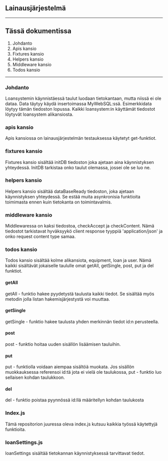 ## Lainausjärjestelmä

----

## Tässä dokumentissa

1. Johdanto
2. Apis kansio
3. Fixtures kansio
4. Helpers kansio
5. Middleware kansio
6. Todos kansio

----

### Johdanto
Loansystemin käynnistäessä taulut luodaan tietokantaan, mutta niissä ei ole dataa. Data täytyy käydä insertoimassa MyWebSQL:ssä. Esimerkkidata löytyy tämän tiedoston lopussa.
Kaikki loansystem:in käyttämät tiedostot löytyvät loansystem alikansiosta.

### apis kansio
Apis kansiossa on lainausjärjestelmän testauksessa käytetyt get-funktiot.

### fixtures kansio
Fixtures kansio sisältää initDB tiedoston joka ajetaan aina käynnistyksen yhteydessä.
InitDB tarkistaa onko taulut olemassa, jossei ole se luo ne.

### helpers kansio
Helpers kansio sisältää dataBaseReady tiedoston, joka ajetaan käynnistyksen yhteydessä.
Se estää muita asynkronisia funktioita toimimasta ennen kuin tietokanta on toimintavalmis.

### middleware kansio
Middlewaressa on kaksi tiedostoa, checkAccept ja checkContent.
Nämä tiedostot tarkistavat hyväksyykö client response tyyppiä 'application/json' ja onko request content type samaa.

### todos kansio
Todos kansio sisältää kolme alikansiota, equipment, loan ja user. Nämä kaikki sisältävät jokaiselle taululle omat getAll, getSingle, post, put ja del funktiot.
#### getAll
getAll - funktio hakee pyydetystä taulusta kaikki tiedot. Se sisältää myös metodin jolla listan hakemisjärjestystä voi muuttaa.
#### getSingle
getSingle - funktio hakee taulusta yhden merkinnän tiedot id:n perusteella.
#### post
post - funktio hoitaa uuden sisällön lisäämisen tauluihin.
#### put
put - funktiolla voidaan aiempaa sisältöä muokata. Jos sisällön muokkauksessa referensoi id:tä jota ei vielä ole taulukossa, put - funktio luo sellaisen kohdan taulukkoon.
#### del 
del - funktio poistaa pyynnössä id:llä määritellyn kohdan taulukosta

### Index.js
Tämä repositorion juuressa oleva index.js kutsuu kaikkia työssä käytettyjä funktioita.

### loanSettings.js
loanSettings sisältää tietokannan käynnistyksessä tarvittavat tiedot.